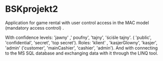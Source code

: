 # BSKprojekt2
Application for game rental with user  control access in the MAC model (mandatory access control) .

With confidence levels: 'jawny' ,' poufny', 'tajny', 'ściśle tajny'. ( 'public', 'confidential', 'secret', 'top secret'). 
Roles: 'klient' , 'kasjerGlowny', 'kasjer', 'admin' ('customer', 'mainCashier', 'cashier', 'admin'). 
And with connecting to the MS SQL database and exchanging data with it through the LINQ tool.
